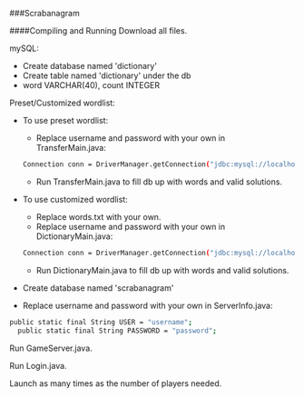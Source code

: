 ###Scrabanagram

####Compiling and Running
Download all files.

mySQL:
  + Create database named 'dictionary'
  + Create table named 'dictionary' under the db
  + word VARCHAR(40), count INTEGER

Preset/Customized wordlist:
  + To use preset wordlist:
    + Replace username and password with your own in TransferMain.java:
    ```bash
    Connection conn = DriverManager.getConnection("jdbc:mysql://localhost/" + DATABASE_NAME, "username", "password");
    ```
    + Run TransferMain.java to fill db up with words and valid solutions.

  + To use customized wordlist:
    + Replace words.txt with your own.
    + Replace username and password with your own in DictionaryMain.java:
    ```bash
    Connection conn = DriverManager.getConnection("jdbc:mysql://localhost/" + DATABASE_NAME, "username", "password");
    ```
    + Run DictionaryMain.java to fill db up with words and valid solutions.
    
  + Create database named 'scrabanagram'
  + Replace username and password with your own in ServerInfo.java:
  ```bash
  public static final String USER = "username";
	public static final String PASSWORD = "password";
  ```

Run GameServer.java.

Run Login.java.

Launch as many times as the number of players needed. 
